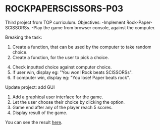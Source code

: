 # ROCKPAPERSCISSORS-P03

Third project from TOP curriculum.
Objectives: 
-Implement Rock-Paper-SCISSORSs.
-Play the game from browser console, against the computer.

Breaking the task:
1. Create a function, that can be used by the computer to take random choice.
2. Create a function, for the user to pick a choice.
<!-- 3. Input the user choice in the console. -->
4. Check inputted choice against computer choice.
5. If user win, display eg: "You won! Rock beats SCISSORSs".
6. If computer win, display eg: "You lose! Paper beats rock". 

Update project: add GUI

1. Add a graphical user interface for the game.
2. Let the user choose their choice by clicking the option.
3. Game end after any of the player reach 5 scores.
4. Display result of the game.

You can see the result <a href="https://anvinalias.github.io/ROCKPAPERSCISSORS-P03/">here</a>.
